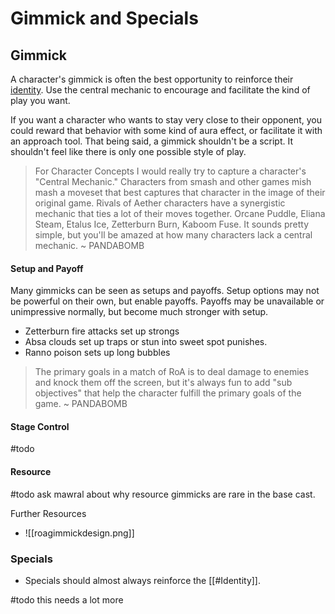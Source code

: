 # Gimmick and Specials

## Gimmick
A character's gimmick is often the best opportunity to reinforce their [identity](identity.md).
Use the central mechanic to encourage and facilitate the kind of play you want.

If you want a character who wants to stay very close to their opponent, you could reward that behavior with some kind of aura effect, or facilitate it with an approach tool.
That being said, a gimmick shouldn't be a script. It shouldn't feel like there is only one possible style of play.

> For Character Concepts I would really try to capture a character's "Central Mechanic."
> Characters from smash and other games mish mash a moveset that best captures that character in the image of their original game.
> Rivals of Aether characters have a synergistic mechanic that ties a lot of their moves together.
> Orcane Puddle, Eliana Steam, Etalus Ice, Zetterburn Burn, Kaboom Fuse.
> It sounds pretty simple, but you'll be amazed at how many characters lack a central mechanic.
> ~ PANDABOMB

#### Setup and Payoff
Many gimmicks can be seen as setups and payoffs.
Setup options may not be powerful on their own, but enable payoffs.
Payoffs may be unavailable or unimpressive normally, but become much stronger with setup.
- Zetterburn fire attacks set up strongs
- Absa clouds set up traps or stun into sweet spot punishes.
- Ranno poison sets up long bubbles

> The primary goals in a match of RoA is to deal damage to enemies and knock them off the screen,
> but it's always fun to add "sub objectives" that help the character fulfill the primary goals of the game.
> ~ PANDABOMB

#### Stage Control
#todo

#### Resource
#todo ask mawral about why resource gimmicks are rare in the base cast.

Further Resources
- ![[roagimmickdesign.png]]


### Specials
-   Specials should almost always reinforce the [[#Identity]].

#todo this needs a lot more
